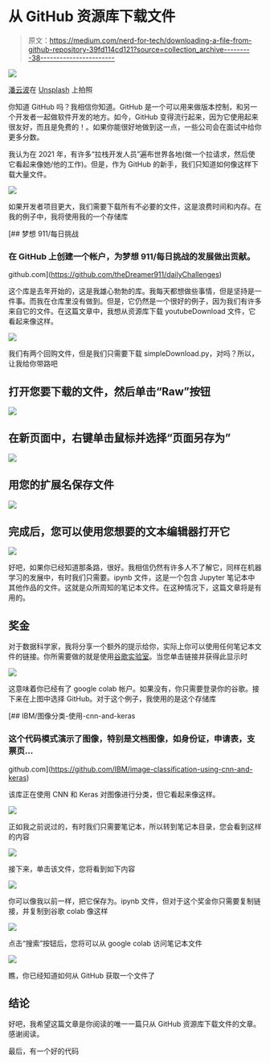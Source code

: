 # 从 GitHub 资源库下载文件

> 原文：<https://medium.com/nerd-for-tech/downloading-a-file-from-github-repository-39fd114cd121?source=collection_archive---------38----------------------->

![](img/53ff9cbf5b2a03e28b64ef293ef62157.png)

[潘云波](https://unsplash.com/@panda2013?utm_source=unsplash&utm_medium=referral&utm_content=creditCopyText)在 [Unsplash](https://unsplash.com/?utm_source=unsplash&utm_medium=referral&utm_content=creditCopyText) 上拍照

你知道 GitHub 吗？我相信你知道。GitHub 是一个可以用来做版本控制，和另一个开发者一起做软件开发的地方。如今，GitHub 变得流行起来，因为它使用起来很友好，而且是免费的！。如果你能很好地做到这一点，一些公司会在面试中给你更多分数。

我认为在 2021 年，有许多“拉栈开发人员”遍布世界各地(做一个拉请求，然后使它看起来像她/他的工作)。但是，作为 GitHub 的新手，我们只知道如何像这样下载大量文件。

![](img/be29c507040acd9d4705143d371d3f3a.png)

如果开发者项目更大，我们需要下载所有不必要的文件，这是浪费时间和内存。在我的例子中，我将使用我的一个存储库

[](https://github.com/theDreamer911/dailyChallenges) [## 梦想 911/每日挑战

### 在 GitHub 上创建一个帐户，为梦想 911/每日挑战的发展做出贡献。

github.com](https://github.com/theDreamer911/dailyChallenges) 

这个库是去年开始的，这是我雄心勃勃的库。我每天都想做些事情，但是坚持是一件事。而我在仓库里没有做到。但是，它仍然是一个很好的例子，因为我们有许多来自它的文件。在这篇文章中，我想从资源库下载 youtubeDownload 文件，它看起来像这样。

![](img/385446f167cdd93356831c3a35e862b1.png)

我们有两个回购文件，但是我们只需要下载 simpleDownload.py，对吗？所以，让我给你带路吧

## 打开您要下载的文件，然后单击“Raw”按钮

![](img/abc5a239e76059e8fbf1b98ed9a171d8.png)

## 在新页面中，右键单击鼠标并选择“页面另存为”

![](img/7ede58cad99d584eea6dad448668471c.png)

## 用您的扩展名保存文件

![](img/d4f27b52781cedaa19b0d95b76c04061.png)

## 完成后，您可以使用您想要的文本编辑器打开它

![](img/5d526b62df14dc756e39f801ab365da9.png)

好吧，如果你已经知道那条路，很好。我相信仍然有许多人不了解它，同样在机器学习的发展中，有时我们只需要。ipynb 文件，这是一个包含 Jupyter 笔记本中其他作品的文件。这就是众所周知的笔记本文件。在这种情况下，这篇文章将是有用的。

## 奖金

对于数据科学家，我将分享一个额外的提示给你，实际上你可以使用任何笔记本文件的链接。你所需要做的就是使用[谷歌实验室](https://colab.research.google.com/notebooks/intro.ipynb#recent=true)。当您单击链接并获得此显示时

![](img/233ae5cf498872cb75683395556fa576.png)

这意味着你已经有了 google colab 帐户。如果没有，你只需要登录你的谷歌。接下来在上图中选择 GitHub。对于这个例子，我使用的是这个存储库

[](https://github.com/IBM/image-classification-using-cnn-and-keras) [## IBM/图像分类-使用-cnn-and-keras

### 这个代码模式演示了图像，特别是文档图像，如身份证，申请表，支票页…

github.com](https://github.com/IBM/image-classification-using-cnn-and-keras) 

该库正在使用 CNN 和 Keras 对图像进行分类，但它看起来像这样。

![](img/b0e944058b1536c0daa38434f9f6b1bc.png)

正如我之前说过的，有时我们只需要笔记本，所以转到笔记本目录，您会看到这样的内容

![](img/24c671d94ba0c1b1bf265090826c0bcb.png)

接下来，单击该文件，您将看到如下内容

![](img/009f7b7d1ad7972ad6313a3f67955bbe.png)

你可以像我以前一样，把它保存为。ipynb 文件，但对于这个奖金你只需要复制链接，并复制到谷歌 colab 像这样

![](img/563054e3afc5449b95a54c0227652e55.png)

点击“搜索”按钮后，您将可以从 google colab 访问笔记本文件

![](img/955761ef0c3dc79abf672be36c50b502.png)

瞧，你已经知道如何从 GitHub 获取一个文件了

## 结论

好吧，我希望这篇文章是你阅读的唯一一篇只从 GitHub 资源库下载文件的文章。感谢阅读。

最后，有一个好的代码